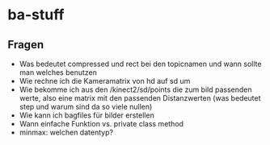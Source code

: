 # ba-stuff

## Fragen
- Was bedeutet compressed und rect bei den topicnamen und wann sollte man welches benutzen
- Wie rechne ich die Kameramatrix von hd auf sd um
- Wie bekomme ich aus den /kinect2/sd/points die zum bild passenden werte, also eine matrix mit den passenden Distanzwerten (was bedeutet step und warum sind da so viele nullen)
- Wie kann ich bagfiles für bilder erstellen
- Wann einfache Funktion vs. private class method
- minmax: welchen datentyp?

